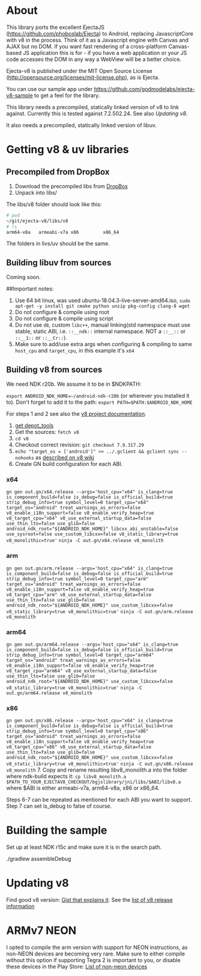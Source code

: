 # About

This library ports the excellent EjectaJS
(https://github.com/phoboslab/Ejecta) to Android, replacing
JavascriptCore with v8 in the process. Think of it as a Javascript engine
with Canvas and AJAX but no DOM. If you want fast rendering of a
cross-platform Canvas-based JS application this is for - if you have a web
application or your JS code accesses the DOM in any way a WebView will be a
better choice.

Ejecta-v8 is published under the MIT Open Source License (http://opensource.org/licenses/mit-license.php), as is Ejecta.

You can use our sample app under https://github.com/godmodelabs/ejecta-v8-sample
to get a feel for the library.

This library needs a precompiled, statically linked version of v8 to link
against. Currently this is tested against 7.2.502.24. See also *Updating v8*.

It also needs a precompiled, statically linked version of libuv.

# Getting v8 & uv libraries

## Precompiled from DropBox
1. Download the precompiled libs from [DropBox](https://www.dropbox.com/s/0ijd6uamaohy4xa/ejecta-v8-libs.zip?dl=1)
2. Unpack into libs/

The libs/v8 folder should look like this:
```bash
# pwd
~/git/ejecta-v8/libs/v8
# ls
arm64-v8a   armeabi-v7a x86         x86_64
```

The folders in livs/uv should be the same.

## Building libuv from sources

Coming soon.

##Important notes:
1. Use 64 bit linux, was used ubuntu-18.04.3-live-server-amd64.iso, `sudo apt-get -y install git cmake python unzip pkg-config clang-8 wget`
2. Do not configure & compile using root
3. Do not configure & compile using script
4. Do not use `d8`, custom `libc++`, manual linking(std namespace must use stable, static ABI, i.e. `::__ndk::` internal namespace. NOT a  `::__::` or  `::__1::` or  `::__Cr::`).
5. Make sure to add/use extra args when configuring & compiling to same `host_cpu` and `target_cpu`, in this example it's `x64`

## Building v8 from sources

We need NDK r20b. We assume it to be in $NDKPATH:

`export ANDROID_NDK_HOME=~/android-ndk-r20b` (or wherever you installed it to). Don't forget to add it to the path:
`export PATH=$PATH:$ANDROID_NDK_HOME`

For steps 1 and 2 see also the [v8 project documentation](https://github.com/v8/v8/wiki/Using%20Git).

1. [get depot_tools](https://www.chromium.org/developers/how-tos/install-depot-tools)
2. Get the sources: `fetch v8`
3. `cd v8`
4. Checkout correct revision: `git checkout 7.9.317.29`
5. `echo "target_os = ['android']" >> ../.gclient && gclient sync --nohooks` as [described on v8 wiki](https://github.com/v8/v8/wiki/D8%20on%20Android)
6. Create GN build configuration for each ABI.
### x64
`gn gen out.gn/x64.release --args='host_cpu="x64" is_clang=true is_component_build=false is_debug=false is_official_build=true strip_debug_info=true symbol_level=0 target_cpu="x64" target_os="android" treat_warnings_as_errors=false v8_enable_i18n_support=false v8_enable_verify_heap=true v8_target_cpu="x64" v8_use_external_startup_data=false use_thin_lto=false use_glib=false android_ndk_root="${ANDROID_NDK_HOME}" libcxx_abi_unstable=false use_sysroot=false use_custom_libcxx=false v8_static_library=true v8_monolithic=true'`
`ninja -C out.gn/x64.release v8_monolith`
### arm
`gn gen out.gn/arm.release --args='host_cpu="x64" is_clang=true is_component_build=false is_debug=false is_official_build=true strip_debug_info=true symbol_level=0 target_cpu="arm" target_os="android" treat_warnings_as_errors=false v8_enable_i18n_support=false v8_enable_verify_heap=true v8_target_cpu="arm" v8_use_external_startup_data=false use_thin_lto=false use_glib=false android_ndk_root="${ANDROID_NDK_HOME}" use_custom_libcxx=false v8_static_library=true v8_monolithic=true'`
`ninja -C out.gn/arm.release v8_monolith`
### arm64
`gn gen out.gn/arm64.release --args='host_cpu="x64" is_clang=true is_component_build=false is_debug=false is_official_build=true strip_debug_info=true symbol_level=0 target_cpu="arm64" target_os="android" treat_warnings_as_errors=false v8_enable_i18n_support=false v8_enable_verify_heap=true v8_target_cpu="arm64" v8_use_external_startup_data=false use_thin_lto=false use_glib=false android_ndk_root="${ANDROID_NDK_HOME}" use_custom_libcxx=false v8_static_library=true v8_monolithic=true'`
`ninja -C out.gn/arm64.release v8_monolith`
### x86
`gn gen out.gn/x86.release --args='host_cpu="x64" is_clang=true is_component_build=false is_debug=false is_official_build=true strip_debug_info=true symbol_level=0 target_cpu="x86" target_os="android" treat_warnings_as_errors=false v8_enable_i18n_support=false v8_enable_verify_heap=true v8_target_cpu="x86" v8_use_external_startup_data=false use_thin_lto=false use_glib=false android_ndk_root="${ANDROID_NDK_HOME}" use_custom_libcxx=false v8_static_library=true v8_monolithic=true'`
`ninja -C out.gn/x86.release v8_monolith`
7. Copy and rename resulting libv8_monolith.a into the folder where ndk-build expects it: `cp libv8_monolith.a $PATH_TO_YOUR_EJECTAV8_CHECKOUT/bgjslibrary/jni/libs/$ABI/libv8.a` where
$ABI is either armeabi-v7a, arm64-v8a, x86 or x86_64.

Steps 6-7 can be repeated as mentioned for each ABI you want to support. Step 7 can set is_debug to false of course. 

# Building the sample

Set up at least NDK r15c and make sure it is in the search path.

./gradlew assembleDebug

# Updating v8

Find good v8 version: [Gist that explains
it](https://gist.github.com/domenic/aca7774a5d94156bfcc1).
See the [list of v8 release information](https://omahaproxy.appspot.com/)


# ARMv7 NEON

I opted to compile the arm version with support for NEON instructions, as non-NEON devices are becoming very rare. Make sure to either compile
without this option if supporting Tegra 2 is important to you, or disable these devices in the Play Store:
[List of non-neon devices](https://forum.unity3d.com/threads/failure-to-initialize-your-hardware-does-not-support-this-application-sorry.311613/#post-2139480)

